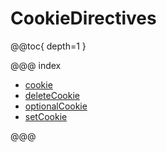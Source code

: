 <a id="cookiedirectives-java"></a>
# CookieDirectives

@@toc{ depth=1 }

@@@ index

* [cookie](cookie.md)
* [deleteCookie](deleteCookie.md)
* [optionalCookie](optionalCookie.md)
* [setCookie](setCookie.md)

@@@